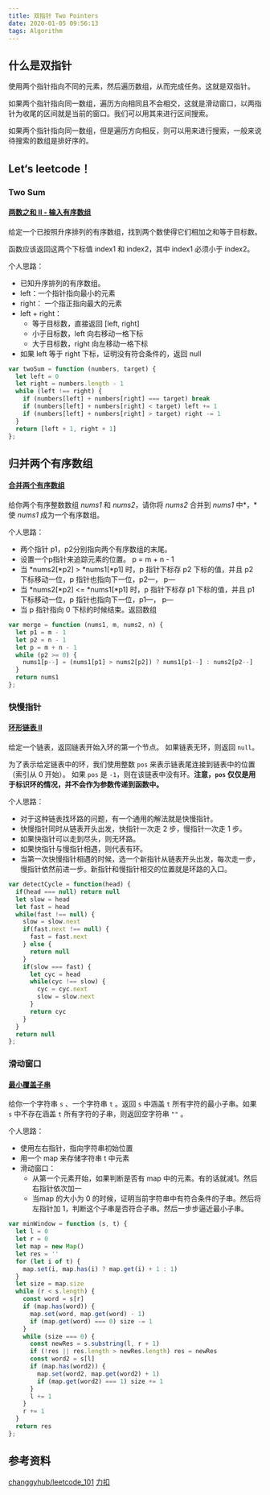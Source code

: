 ```yaml
---
title: 双指针 Two Pointers
date: 2020-01-05 09:56:13
tags: Algorithm
---
```

## 什么是双指针

使用两个指针指向不同的元素，然后遍历数组，从而完成任务。这就是双指针。

如果两个指针指向同一数组，遍历方向相同且不会相交，这就是滑动窗口，以两指针为收尾的区间就是当前的窗口。我们可以用其来进行区间搜索。

如果两个指针指向同一数组，但是遍历方向相反，则可以用来进行搜索，一般来说待搜索的数组是排好序的。

## Let‘s leetcode！

### Two Sum

#### [两数之和 II - 输入有序数组](https://leetcode-cn.com/problems/two-sum-ii-input-array-is-sorted/)

给定一个已按照升序排列的有序数组，找到两个数使得它们相加之和等于目标数。

函数应该返回这两个下标值 index1 和 index2，其中 index1 必须小于 index2。

个人思路：

- 已知升序排列的有序数组。
- left：一个指针指向最小的元素
- right： 一个指正指向最大的元素
- left + right：
   - 等于目标数，直接返回 [left, right]
   - 小于目标数，left 向右移动一格下标
   - 大于目标数，right 向左移动一格下标
- 如果 left 等于 right 下标，证明没有符合条件的，返回 null
  
```js
var twoSum = function (numbers, target) {
  let left = 0
  let right = numbers.length - 1
  while (left !== right) {
	if (numbers[left] + numbers[right] === target) break
	if (numbers[left] + numbers[right] < target) left += 1
	if (numbers[left] + numbers[right] > target) right -= 1
  }
  return [left + 1, right + 1]
};
```

## 归并两个有序数组

#### [合并两个有序数组](https://leetcode-cn.com/problems/merge-sorted-array/)

给你两个有序整数数组 *nums1* 和 *nums2*，请你将 *nums2* 合并到 *nums1* 中*，*使 *nums1* 成为一个有序数组。

个人思路：

- 两个指针 p1，p2分别指向两个有序数组的末尾。
- 设置一个p指针来追踪元素的位置。 p = m + n - 1
- 当 *nums2[*p2] > *nums1[*p1] 时，p 指针下标存 p2 下标的值，并且 p2 下标移动一位，p 指针也指向下一位，p2—， p—
- 当 *nums2[*p2] <= *nums1[*p1]  时，p 指针下标存 p1 下标的值，并且 p1 下标移动一位，p 指针也指向下一位，p1—， p—
- 当 p 指针指向 0 下标的时候结束。返回数组
  
```js
var merge = function (nums1, m, nums2, n) {
  let p1 = m - 1
  let p2 = n - 1
  let p = m + n - 1
  while (p2 >= 0) {
	nums1[p--] = (nums1[p1] > nums2[p2]) ? nums1[p1--] : nums2[p2--]
  }
  return nums1
};
```

### 快慢指针

#### [环形链表 II](https://leetcode-cn.com/problems/linked-list-cycle-ii/)

给定一个链表，返回链表开始入环的第一个节点。 如果链表无环，则返回 `null`。

为了表示给定链表中的环，我们使用整数 `pos` 来表示链表尾连接到链表中的位置（索引从 0 开始）。 如果 `pos` 是 `-1`，则在该链表中没有环。**注意，`pos` 仅仅是用于标识环的情况，并不会作为参数传递到函数中。**

个人思路：

- 对于这种链表找环路的问题，有一个通用的解法就是快慢指针。
- 快慢指针同时从链表开头出发，快指针一次走 2 步，慢指针一次走 1 步。
- 如果快指针可以走到尽头，则无环路。
- 如果快指针与慢指针相遇，则代表有环。
- 当第一次快慢指针相遇的时候，选一个新指针从链表开头出发，每次走一步，慢指针依然前进一步。新指针和慢指针相交的位置就是环路的入口。
  
```js
var detectCycle = function(head) {
  if(head === null) return null
  let slow = head
  let fast = head
  while(fast !== null) {
	slow = slow.next
	if(fast.next !== null) {
	  fast = fast.next
	} else {
	  return null
	}
	if(slow === fast) {
	  let cyc = head
	  while(cyc !== slow) {
		cyc = cyc.next
		slow = slow.next
	  }
	  return cyc
	}
  }
  return null
};
```

### 滑动窗口

#### [最小覆盖子串](https://leetcode-cn.com/problems/minimum-window-substring/)

给你一个字符串 `s` 、一个字符串 `t` 。返回 `s` 中涵盖 `t` 所有字符的最小子串。如果 `s` 中不存在涵盖 `t` 所有字符的子串，则返回空字符串 `""` 。

个人思路：

- 使用左右指针，指向字符串初始位置
- 用一个 map 来存储字符串 t 中元素
- 滑动窗口：
   - 从第一个元素开始，如果判断是否有 map 中的元素。有的话就减1。然后右指针依次加一
   - 当map 的大小为 0 的时候，证明当前字符串中有符合条件的子串。然后将左指针加 1，判断这个子串是否符合子串。然后一步步逼近最小子串。
  
```js
var minWindow = function (s, t) {
  let l = 0
  let r = 0
  let map = new Map()
  let res = ''
  for (let i of t) {
	map.set(i, map.has(i) ? map.get(i) + 1 : 1)
  }
  let size = map.size
  while (r < s.length) {
	const word = s[r]
	if (map.has(word)) {
	  map.set(word, map.get(word) - 1)
	  if (map.get(word) === 0) size -= 1
	}
	while (size === 0) {
	  const newRes = s.substring(l, r + 1)
	  if (!res || res.length > newRes.length) res = newRes
	  const word2 = s[l]
	  if (map.has(word2)) {
		map.set(word2, map.get(word2) + 1)
		if (map.get(word2) === 1) size += 1
	  }
	  l += 1
	}
	r += 1
  }
  return res
};
```

## 参考资料

[changgyhub/leetcode_101](https://github.com/changgyhub/leetcode_101)
[力扣](https://leetcode-cn.com/problems/linked-list-cycle-ii/solution/linked-list-cycle-ii-kuai-man-zhi-zhen-shuang-zhi-/)





